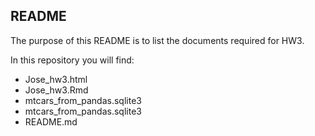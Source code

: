 ## README 

The purpose of this README is to list the documents required for HW3.

In this repository you will find:

- Jose_hw3.html
- Jose_hw3.Rmd
- mtcars_from_pandas.sqlite3
- mtcars_from_pandas.sqlite3
- README.md

